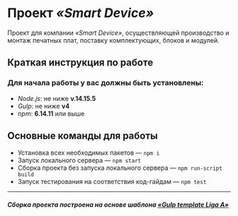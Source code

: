 # Проект *«Smart Device»*
Проект для компании *«Smart Device»*, осуществляющей производство и монтаж печатных плат, поставку комплектующих, блоков и модулей.

## Краткая инструкция по работе
### Для начала работы у вас должны быть установлены:
* *Node.js*: не ниже **v.14.15.5**
* *Gulp*: не ниже **v4**
* *npm*: **6.14.11** или выше

## Основные команды для работы
* Установка всех необходимых пакетов — `npm i`
* Запуск локального сервера — `npm start`
* Сборка проекта без запуска локального сервера — `npm run-script build`
* Запуск тестирования на соответствия код-гайдам — `npm test`

---
##### Сборка проекта построена на основе шаблона [*«Gulp template Liga A»*](https://github.com/tsergeytovarov/gulp-template/ "Ссылка на шаблон сборки «Gulp template Liga A»")
